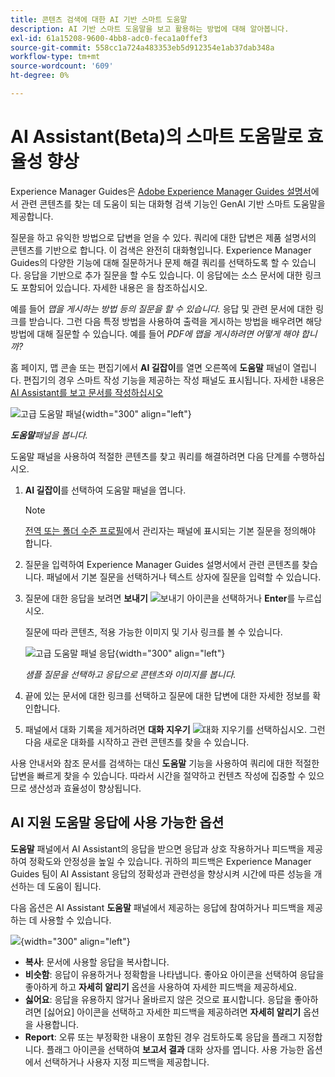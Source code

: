 ```yaml
---
title: 콘텐츠 검색에 대한 AI 기반 스마트 도움말
description: AI 기반 스마트 도움말을 보고 활용하는 방법에 대해 알아봅니다.
exl-id: 61a15208-9600-4bb8-adc0-feca1a0ffef3
source-git-commit: 558cc1a724a483353eb5d912354e1ab37dab348a
workflow-type: tm+mt
source-wordcount: '609'
ht-degree: 0%

---
```


# AI Assistant(Beta)의 스마트 도움말로 효율성 향상

Experience Manager Guides은 [Adobe Experience Manager Guides 설명서](https://experienceleague.adobe.com/ko/docs/experience-manager-guides/using/overview)에서 관련 콘텐츠를 찾는 데 도움이 되는 대화형 검색 기능인 GenAI 기반 스마트 도움말을 제공합니다.

질문을 하고 유익한 방법으로 답변을 얻을 수 있다. 쿼리에 대한 답변은 제품 설명서의 콘텐츠를 기반으로 합니다. 이 검색은 완전히 대화형입니다. Experience Manager Guides의 다양한 기능에 대해 질문하거나 문제 해결 쿼리를 선택하도록 할 수 있습니다. 응답을 기반으로 추가 질문을 할 수도 있습니다. 이 응답에는 소스 문서에 대한 링크도 포함되어 있습니다. 자세한 내용은 을 참조하십시오.

예를 들어 *맵을 게시하는 방법 등의 질문을 할 수 있습니다.* 응답 및 관련 문서에 대한 링크를 받습니다. 그런 다음 특정 방법을 사용하여 출력을 게시하는 방법을 배우려면 해당 방법에 대해 질문할 수 있습니다. 예를 들어 *PDF에 맵을 게시하려면 어떻게 해야 합니까?*

홈 페이지, 맵 콘솔 또는 편집기에서 **AI 길잡이**&#x200B;를 열면 오른쪽에 **도움말** 패널이 열립니다. 편집기의 경우 스마트 작성 기능을 제공하는 작성 패널도 표시됩니다. 자세한 내용은 [AI Assistant를 보고 문서를 작성하십시오](./ai-assistant-right-panel.md)

![고급 도움말 패널](images/smart-help-panel.png){width="300" align="left"}

***도움말**&#x200B;패널을 봅니다.*

도움말 패널을 사용하여 적절한 콘텐츠를 찾고 쿼리를 해결하려면 다음 단계를 수행하십시오.

1. **AI 길잡이**&#x200B;를 선택하여 도움말 패널을 엽니다.

   >[!NOTE]
   >
   > [전역 또는 폴더 수준 프로필](../cs-install-guide/conf-folder-level.md#conf-ai-guides-assistant)에서 관리자는 패널에 표시되는 기본 질문을 정의해야 합니다.

1. 질문을 입력하여 Experience Manager Guides 설명서에서 관련 콘텐츠를 찾습니다. 패널에서 기본 질문을 선택하거나 텍스트 상자에 질문을 입력할 수 있습니다.

1. 질문에 대한 응답을 보려면 **보내기** ![보내기 아이콘](images/send-icon.svg)을 선택하거나 **Enter**&#x200B;를 누르십시오.

   질문에 따라 콘텐츠, 적용 가능한 이미지 및 기사 링크를 볼 수 있습니다.

   ![고급 도움말 패널 응답](images/smart-help-panel-response.png){width="300" align="left"}


   *샘플 질문을 선택하고 응답으로 콘텐츠와 이미지를 봅니다.*

1. 끝에 있는 문서에 대한 링크를 선택하고 질문에 대한 답변에 대한 자세한 정보를 확인합니다.


1. 패널에서 대화 기록을 제거하려면 **대화 지우기** ![대화 지우기](images/clear-conversation-icon.svg)를 선택하십시오. 그런 다음 새로운 대화를 시작하고 관련 콘텐츠를 찾을 수 있습니다.

사용 안내서와 참조 문서를 검색하는 대신 **도움말** 기능을 사용하여 쿼리에 대한 적절한 답변을 빠르게 찾을 수 있습니다. 따라서 시간을 절약하고 컨텐츠 작성에 집중할 수 있으므로 생산성과 효율성이 향상됩니다.

## AI 지원 도움말 응답에 사용 가능한 옵션

**도움말** 패널에서 AI Assistant의 응답을 받으면 응답과 상호 작용하거나 피드백을 제공하여 정확도와 안정성을 높일 수 있습니다. 귀하의 피드백은 Experience Manager Guides 팀이 AI Assistant 응답의 정확성과 관련성을 향상시켜 시간에 따른 성능을 개선하는 데 도움이 됩니다.

다음 옵션은 AI Assistant **도움말** 패널에서 제공하는 응답에 참여하거나 피드백을 제공하는 데 사용할 수 있습니다.

![](images/ai-assistant-response-options.png){width="300" align="left"}

- **복사**: 문서에 사용할 응답을 복사합니다.
- **비슷함**: 응답이 유용하거나 정확함을 나타냅니다. 좋아요 아이콘을 선택하여 응답을 좋아하게 하고 **자세히 알리기** 옵션을 사용하여 자세한 피드백을 제공하세요.
- **싫어요**: 응답을 유용하지 않거나 올바르지 않은 것으로 표시합니다. 응답을 좋아하려면 [싫어요] 아이콘을 선택하고 자세한 피드백을 제공하려면 **자세히 알리기** 옵션을 사용합니다.
- **Report**: 오류 또는 부정확한 내용이 포함된 경우 검토하도록 응답을 플래그 지정합니다. 플래그 아이콘을 선택하여 **보고서 결과** 대화 상자를 엽니다. 사용 가능한 옵션에서 선택하거나 사용자 지정 피드백을 제공합니다.